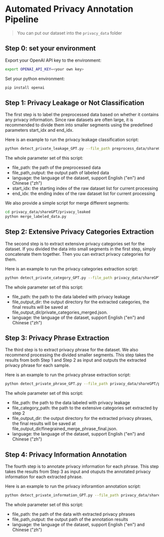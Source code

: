 # Automated Privacy Annotation Pipeline

> You can put our dataset into the `privacy_data` folder

## Step 0: set your environment
Export your OpenAI API key to the environment:
```bash
export OPENAI_API_KEY=<your own key>
```

Set your python environment:
```bash
pip install openai 
```

## Step 1: Privacy Leakage or Not Classification  
The first step is to label the preprocessed data based on whether it contains any privacy information.
Since raw datasets are often large, it is recommended to divide them into smaller segments using the predefined parameters start_idx and end_idx.

Here is an example to run the privacy leakage classification script:
```bash
python detect_private_leakage_GPT.py --file_path preprocess_data/shareGPT/common_en_70k_example.json --file_path_output privacy_data/shareGPT/privacy_leaked/common_en_70k_example.json --start_idx 0 --end_idx 10
```
The whole parameter set of this script:  
- file_path: the path of the preprocessed data
- file_path_output: the output path of labeled data
- language: the language of the dataset, support English ("en") and Chinese ("zh")
- start_idx: the starting index of the raw dataset list for current processing
- end_idx: the ending index of the raw dataset list for current processing

We also provide a simple script for merge different segments:
```bash
cd privacy_data/shareGPT/privacy_leaked
python merge_labeled_data.py
```

## Step 2: Extensive Privacy Categories Extraction
The second step is to extract extensive privacy categories set for the dataset. 
If you divided the data into small segments in the first step, simply concatenate them together. Then you can extract privacy categories for them. 

Here is an example to run the privacy categories extraction script:
```bash
python detect_private_category_GPT.py --file_path privacy_data/shareGPT/privacy_leaked/common_en_70k_example.json --file_output_dir privacy_data/shareGPT/privacy_category
```
The whole parameter set of this script:
- file_path: the path to the data labeled with privacy leakage
- file_output_dir: the output directory for the extracted categories, the final results will be saved at file_output_dir/private_categories_merged.json.
- language: the language of the dataset, support English ("en") and Chinese ("zh")


## Step 3: Privacy Phrase Extraction
The third step is to extract privacy phrase for the dataset. We also recommend processing the divided smaller segments. 
This step takes the results from both Step 1 and Step 2 as input and outputs the extracted privacy phrase for each sample.

Here is an example to run the privacy phrase extraction script:
```bash
python detect_private_phrase_GPT.py --file_path privacy_data/shareGPT/privacy_leaked/common_en_70k_example_0_10.json --file_category_path privacy_data/shareGPT/privacy_category/private_categories_merged.json --file_output_dir privacy_data/shareGPT/privacy_phrase/data_split_0_10 --language en
``` 
The whole parameter set of this script:
- file_path: the path to the data labeled with privacy leakage
- file_category_path: the path to the extensive categories set extracted by step 2 
- file_output_dir: the output directory for the extracted privacy phrases, the final results will be saved at file_output_dir/finegrained_merge_phrase_final.json.
- language: the language of the dataset, support English ("en") and Chinese ("zh")


## Step 4: Privacy Information Annotation
The fourth step is to annotate privacy information for each phrase. This step takes the results from Step 3 as input and otuputs the annotated privacy information for each extracted phrase.

Here is an example to run the privacy inforamtion annotation script:
```bash
python detect_private_information_GPT.py --file_path privacy_data/shareGPT/privacy_phrase/data_split_0_10/finegrained_merge_phrase_final.json --file_path_output privacy_data/shareGPT/privacy_information/data_split_0_10/privacy_information.json --language en
```
The whole parameter set of this script:  
- file_path: the path of the data with extracted privacy phrases
- file_path_output: the output path of the annotation results
- language: the language of the dataset, support English ("en") and Chinese ("zh")
